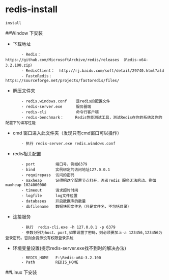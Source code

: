 # redis-install

```$xslt
install
```

##Window 下安装
 - 下载地址
 ```$xslt
        - Redis：        https://github.com/MicrosoftArchive/redis/releases （Redis-x64-3.2.100.zip）
        - RedisClient：  http://rj.baidu.com/soft/detail/29740.html?ald
        - FastoRedis：   https://sourceforge.net/projects/fastoredis/files/
```
 - 解压文件夹
 ```$xslt
        - redis.windows.conf    是redis的配置文件
        - redis-server.exe      服务器端
        - redis-cli             命令行客户端
        - redis-benchmark：     Redis性能测试工具，测试Redis在你的系统及你的配置下的读写性能
 ```
 - cmd 窗口进入此文件夹（发现只有cmd窗口可以操作）
 ```
        - 执行 redis-server.exe redis.windows.conf
 ```
 - redis相关配置
  ```$xslt
         - port         端口号，例如6379
         - bind         实例绑定的访问地址127.0.0.1
         - requirepass  访问的密码
         - maxheap      记得把这个配置节点打开，否者redis 服务无法启动。例如maxheap 1024000000
         - timeout      请求超时时间
         - logfile      log文件位置
         - databases    开启数据库的数量
         - dbfilename   数据快照文件名（只是文件名，不包括目录）
 ```
  - 连接服务 
  ```$xslt
         - 执行  redis-cli.exe -h 127.0.0.1 -p 6379
         - 参数分别为host、port,如果设置了密码，则必须要加上-a 123456,123456为登录密码。否则会提示没有权限登录系统
 ```
  - 环境变量设置(提示redis-server.exe找不到时的解决办法)
  ```$xslt
         - REDIS_HOME   F:\Redis-x64-3.2.100
         - Path         REDIS_HOME 
```
##Linux 下安装

 
